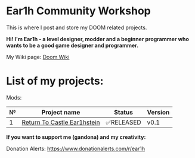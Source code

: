 # Ear1h Community Workshop
This is where I post and store my DOOM related projects.

**Hi! I'm Ear1h - a level designer, modder and a beginner programmer who wants to be a good game designer and programmer.**

My Wiki page: [Doom Wiki](https://doomwiki.org/wiki/Ear1h)

# **List of my projects:**

Mods:

| №  | Project name | Status | Version |
| - | ------------ | ------- | ------- |
| 1 | [Return To Castle Ear1hstein](https://github.com/Ear1h/Return-To-Castle-Ear1hstein) | ✅RELEASED | v0.1|

**If you want to support me (gandona) and my creativity:**

Donation Alerts: https://www.donationalerts.com/r/ear1h
